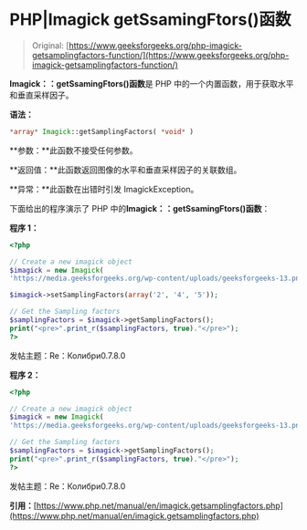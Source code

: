 # PHP|Imagick getSsamingFtors()函数

> Original: [https://www.geeksforgeeks.org/php-imagick-getsamplingfactors-function/](https://www.geeksforgeeks.org/php-imagick-getsamplingfactors-function/)

**Imagick：：getSsamingFtors()函数**是 PHP 中的一个内置函数，用于获取水平和垂直采样因子。

**语法：**

```php
*array* Imagick::getSamplingFactors( *void* )
```

**参数：**此函数不接受任何参数。

**返回值：**此函数返回图像的水平和垂直采样因子的关联数组。

**异常：**此函数在出错时引发 ImagickException。

下面给出的程序演示了 PHP 中的**Imagick：：getSsamingFtors()函数**：

**程序 1：**

```php
<?php

// Create a new imagick object
$imagick = new Imagick(
'https://media.geeksforgeeks.org/wp-content/uploads/geeksforgeeks-13.png');

$imagick->setSamplingFactors(array('2', '4', '5'));

// Get the Sampling factors
$samplingFactors = $imagick->getSamplingFactors();
print("<pre>".print_r($samplingFactors, true)."</pre>");
?>
```

发帖主题：Re：Колибри0.7.8.0

**程序 2：**

```php
<?php

// Create a new imagick object
$imagick = new Imagick(
'https://media.geeksforgeeks.org/wp-content/uploads/geeksforgeeks-13.png');

// Get the Sampling factors
$samplingFactors = $imagick->getSamplingFactors();
print("<pre>".print_r($samplingFactors, true)."</pre>");
?>
```

发帖主题：Re：Колибри0.7.8.0

**引用：**[https://www.php.net/manual/en/imagick.getsamplingfactors.php](https://www.php.net/manual/en/imagick.getsamplingfactors.php)